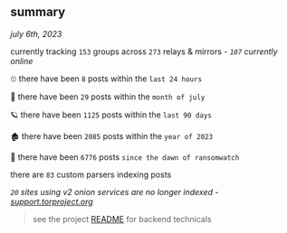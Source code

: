 
## summary
_july 6th, 2023_

currently tracking `153` groups across `273` relays & mirrors - _`107` currently online_

⏲ there have been `8` posts within the `last 24 hours`

🦈 there have been `29` posts within the `month of july`

🪐 there have been `1125` posts within the `last 90 days`

🏚 there have been `2085` posts within the `year of 2023`

🦕 there have been `6776` posts `since the dawn of ransomwatch`

there are `83` custom parsers indexing posts

_`20` sites using v2 onion services are no longer indexed - [support.torproject.org](https://support.torproject.org/onionservices/v2-deprecation/)_

> see the project [README](https://github.com/joshhighet/ransomwatch#ransomwatch--) for backend technicals
